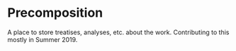 # Precomposition
A place to store treatises, analyses, etc. about the work. Contributing to this mostly in Summer 2019.
